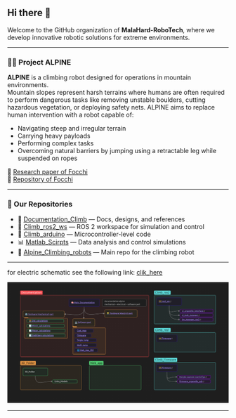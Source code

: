 ## Hi there 👋

Welcome to the GitHub organization of **MalaHard-RoboTech**, where we develop innovative robotic solutions for extreme environments.

---

### 🧗‍♂️ Project ALPINE
**ALPINE** is a climbing robot designed for operations in mountain environments.  
Mountain slopes represent harsh terrains where humans are often required to perform dangerous tasks like removing unstable boulders, cutting hazardous vegetation, or deploying safety nets. ALPINE aims to replace human intervention with a robot capable of:

- Navigating steep and irregular terrain  
- Carrying heavy payloads  
- Performing complex tasks  
- Overcoming natural barriers by jumping using a retractable leg while suspended on ropes  

🔗 [Research paper of Focchi](https://arxiv.org/pdf/2403.15142)  
🔗 [Repository of Focchi](https://github.com/mfocchi/climbing_robots2)

---

### 📁 Our Repositories

- 🔧 [Documentation_Climb](https://github.com/MalaHard-RoboTech/Documentation_Climb) — Docs, designs, and references  
- 🧠 [Climb_ros2_ws](https://github.com/MalaHard-RoboTech/Climb_ros2) — ROS 2 workspace for simulation and control  
- 🔌 [Climb_arduino](https://github.com/MalaHard-RoboTech/Climb_arduino) — Microcontroller-level code
- 📊 [Matlab_Scirpts](https://github.com/MalaHard-RoboTech/Matlab_Scirpts) — Data analysis and control simulations  
- 🤖 [Alpine_Climbing_robots](https://github.com/MalaHard-RoboTech/Alpine_Climbing_robots) — Main repo for the climbing robot
---

for electric schematic see the following link: [clik_here](https://app.diagrams.net/?state=%7B%22ids%22:%5B%221SWlFUtQWcLqqYK_TRkSc6NhGTX1uZMFa%22%5D,%22action%22:%22open%22,%22userId%22:%22115687910348338726937%22,%22resourceKeys%22:%7B%7D%7D)

<p align="center">
  <img src="../image/schema2.png" alt="Schema" />
</p>

---
